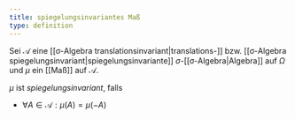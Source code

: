 ```yaml
---
title: spiegelungsinvariantes Maß
type: definition
---
```


Sei $\mathcal{A}$ eine [[σ-Algebra translationsinvariant|translations-]] bzw. [[σ-Algebra spiegelungsinvariant|spiegelungsinvariante]] $\sigma$-[[σ-Algebra|Algebra]] auf $\Omega$ und $\mu$ ein [[Maß]] auf $\mathcal{A}$.

$\mu$ ist *spiegelungsinvariant*, falls
- $\forall A \in \mathcal{A} : \mu(A) = \mu(-A)$